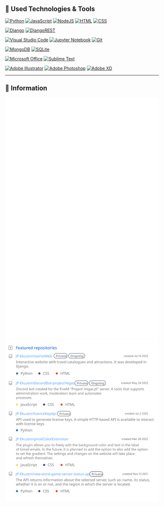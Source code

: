 ## 🔧 Used Technologies & Tools

[![Python](https://img.shields.io/badge/Python-FFD43B?style=for-the-badge&logo=python&logoColor=blue)](https://github.com/JP-Ekuzen)
[![JavaScript](https://img.shields.io/badge/JavaScript-323330?style=for-the-badge&logo=javascript&logoColor=F7DF1E)](https://github.com/JP-Ekuzen)
[![NodeJS](https://img.shields.io/badge/node.js-6DA55F?style=for-the-badge&logo=node.js&logoColor=white)](https://github.com/JP-Ekuzen)
[![HTML](https://img.shields.io/badge/HTML5-E34F26?style=for-the-badge&logo=html5&logoColor=white)](https://github.com/JP-Ekuzen)
[![CSS](https://img.shields.io/badge/css3-%231572B6.svg?style=for-the-badge&logo=css3&logoColor=white)](https://github.com/JP-Ekuzen)

[![Django](https://img.shields.io/badge/django-%23092E20.svg?style=for-the-badge&logo=django&logoColor=white)](https://github.com/JP-Ekuzen)
[![DjangoREST](https://img.shields.io/badge/DJANGO-REST-ff1709?style=for-the-badge&logo=django&logoColor=white&color=ff1709&labelColor=gray)](https://github.com/JP-Ekuzen)

[![Visual Studio Code](https://img.shields.io/badge/Visual_Studio_Code-0078D4?style=for-the-badge&logo=visual%20studio%20code&logoColor=white)](https://github.com/JP-Ekuzen)
[![Jupyter Notebook](https://img.shields.io/badge/jupyter-%23FA0F00.svg?style=for-the-badge&logo=jupyter&logoColor=white)](https://github.com/JP-Ekuzen)
[![Git](https://img.shields.io/badge/git-%23F05033.svg?style=for-the-badge&logo=git&logoColor=white)](https://github.com/JP-Ekuzen)

[![MongoDB](https://img.shields.io/badge/MongoDB-4EA94B?style=for-the-badge&logo=mongodb&logoColor=white)](https://github.com/JP-Ekuzen)
[![SQLite](https://img.shields.io/badge/SQLite-07405E?style=for-the-badge&logo=sqlite&logoColor=white)](https://github.com/JP-Ekuzen)

[![Microsoft Office](https://img.shields.io/badge/Microsoft_Office-D83B01?style=for-the-badge&logo=microsoft-office&logoColor=white)](https://github.com/JP-Ekuzen)
[![Sublime Text](https://img.shields.io/badge/sublime_text-%23575757.svg?style=for-the-badge&logo=sublime-text&logoColor=important)](https://github.com/JP-Ekuzen)

[![Adobe Illustrator](https://img.shields.io/badge/adobe%20illustrator-%23FF9A00.svg?style=for-the-badge&logo=adobe%20illustrator&logoColor=white)](https://github.com/JP-Ekuzen)
[![Adobe Photoshop](https://img.shields.io/badge/adobe%20photoshop-%2331A8FF.svg?style=for-the-badge&logo=adobe%20photoshop&logoColor=white)](https://github.com/JP-Ekuzen)
[![Adobe XD](https://img.shields.io/badge/Adobe%20XD-470137?style=for-the-badge&logo=Adobe%20XD&logoColor=#FF61F6)](https://github.com/JP-Ekuzen)
***

<!-- ## 🗂️ Highlight Projects

[![Readme Card](https://github-readme-stats.vercel.app/api/pin/?username=JP-Ekuzen&repo=discordRich)](https://github.com/JP-Ekuzen) -->

## 📝 Information

[![Metrics](github-metrics.svg)](https://github.com/JP-Ekuzen)
[![Featured](github-featured-rep.svg)](https://github.com/JP-Ekuzen)
